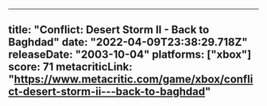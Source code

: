 
---
title: "Conflict: Desert Storm II - Back to Baghdad"
date: "2022-04-09T23:38:29.718Z"
releaseDate: "2003-10-04"
platforms: ["xbox"]
score: 71
metacriticLink: "https://www.metacritic.com/game/xbox/conflict-desert-storm-ii---back-to-baghdad"
---
